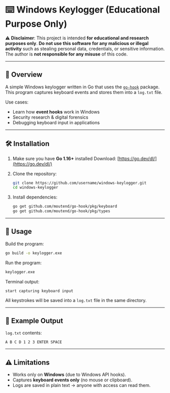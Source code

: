 # ⌨️ Windows Keylogger (Educational Purpose Only)

⚠️ **Disclaimer**:
This project is intended **for educational and research purposes only**.
**Do not use this software for any malicious or illegal activity** such as stealing personal data, credentials, or sensitive information.
The author is **not responsible for any misuse** of this code.

---

## 📖 Overview

A simple Windows keylogger written in Go that uses the [`go-hook`](https://github.com/moutend/go-hook) package.
This program captures keyboard events and stores them into a `log.txt` file.

Use cases:

* Learn how **event hooks** work in Windows
* Security research & digital forensics
* Debugging keyboard input in applications

---

## 🛠️ Installation

1. Make sure you have **Go 1.16+** installed
   Download: [https://go.dev/dl/](https://go.dev/dl/)

2. Clone the repository:

   ```bash
   git clone https://github.com/username/windows-keylogger.git
   cd windows-keylogger
   ```

3. Install dependencies:

   ```bash
   go get github.com/moutend/go-hook/pkg/keyboard
   go get github.com/moutend/go-hook/pkg/types
   ```

---

## 🚀 Usage

Build the program:

```bash
go build -o keylogger.exe
```

Run the program:

```bash
keylogger.exe
```

Terminal output:

```
start capturing keyboard input
```

All keystrokes will be saved into a `log.txt` file in the same directory.

---

## 📝 Example Output

`log.txt` contents:

```
A B C D 1 2 3 ENTER SPACE
```

---

## ⚠️ Limitations

* Works only on **Windows** (due to Windows API hooks).
* Captures **keyboard events only** (no mouse or clipboard).
* Logs are saved in plain text → anyone with access can read them.
